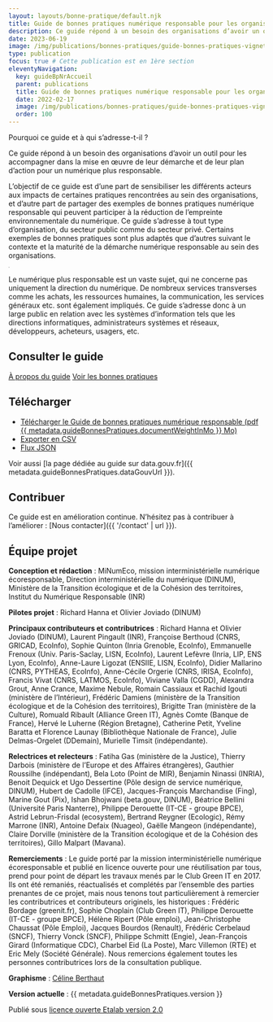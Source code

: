 ```yaml
---
layout: layouts/bonne-pratique/default.njk
title: Guide de bonnes pratiques numérique responsable pour les organisations
description: Ce guide répond à un besoin des organisations d’avoir un outil pour les accompagner dans la mise en œuvre de leur démarche et de leur plan d’action pour un numérique plus responsable.
date: 2023-06-19
image: /img/publications/bonnes-pratiques/guide-bonnes-pratiques-vignette.webp
type: publication
focus: true # Cette publication est en 1ère section
eleventyNavigation:
  key: guideBpNrAccueil
  parent: publications
  title: Guide de bonnes pratiques numérique responsable pour les organisations
  date: 2022-02-17
  image: /img/publications/bonnes-pratiques/guide-bonnes-pratiques-vignette.webp
  order: 100
---
```


<div class="fr-grid-row fr-grid-row--gutters">
  <div class="fr-col-12 fr-col-md-7">

Pourquoi ce guide et à qui s’adresse-t-il ?

Ce guide répond à un besoin des organisations d’avoir un outil pour les accompagner dans la mise en œuvre de leur démarche et de leur plan d’action pour un numérique plus responsable.

L’objectif de ce guide est d’une part de sensibiliser les différents acteurs aux impacts de certaines pratiques rencontrées au sein des organisations, et d’autre part de partager des exemples de bonnes pratiques numérique responsable qui peuvent participer à la réduction de l’empreinte environnementale du numérique. Ce guide s’adresse à tout type d’organisation, du secteur public comme du secteur privé. Certains exemples de bonnes pratiques sont plus adaptés que d’autres suivant le contexte et la maturité de la démarche numérique responsable au sein des organisations.

  </div>
  <div class="fr-col-12 fr-col-md-5">
<a target="_self" href="{{ metadata.guideBonnesPratiques.documentUrl }}" title="Télécharger le Guide de bonnes pratiques numérique responsable (pdf {{ metadata.guideBonnesPratiques.documentWeightInMo }} Mo)"><img src="/img/publications/bonnes-pratiques/guide-bonnes-pratiques-couverture.webp" class="fr-responsive-img" alt="" style="border: 1px solid #ccc"></a>
  </div>
</div>

Le numérique plus responsable est un vaste sujet, qui ne concerne pas uniquement la direction du numérique. De nombreux services transverses comme les achats, les ressources humaines, la communication, les services généraux etc. sont également impliqués. Ce guide s’adresse donc à un large public en relation avec les systèmes d’information tels que les directions informatiques, administrateurs systèmes et réseaux, développeurs, acheteurs, usagers, etc.

<div class="fr-callout fr-py-3w">
<h2 class="fr-callout__title">Consulter le guide</h2>
<p class="fr-callout__text">
<a class="fr-btn" href="/publications/bonnes-pratiques/introduction/">À propos du guide</a>
<a class="fr-btn" href="/publications/bonnes-pratiques/bonnes-pratiques/">Voir les bonnes pratiques</a>
</p>
</div>

## Télécharger

* <a class="fr-link fr-fi-download-line fr-link--icon-right" target="_blank" title="Télécharger le Guide de bonnes pratiques numérique responsable (pdf {{ metadata.guideBonnesPratiques.documentWeightInMo }} Mo) - Nouvelle fenêtre" href="{{ metadata.guideBonnesPratiques.documentUrl }}">Télécharger le Guide de bonnes pratiques numérique responsable (pdf {{ metadata.guideBonnesPratiques.documentWeightInMo }} Mo)</a>
* <a class="fr-link fr-fi-download-line fr-link--icon-right" href="/publications/bonnes-pratiques/guide-bonnes-pratiques-numerique-responsable-export-version-{{ metadata.guideBonnesPratiques.version }}.csv">Exporter en CSV</a>
* <a class="fr-link fr-fi-download-line fr-link--icon-right" href="/publications/bonnes-pratiques/guide-bonnes-pratiques-numerique-responsable-export-version-{{ metadata.guideBonnesPratiques.version }}.json">Flux JSON</a>

Voir aussi [la page dédiée au guide sur data.gouv.fr]({{ metadata.guideBonnesPratiques.dataGouvUrl }}).


## Contribuer

Ce guide est en amélioration continue. N’hésitez pas à contribuer à l’améliorer : [Nous contacter]({{ '/contact' | url }}).


## Équipe projet

**Conception et rédaction** : MiNumEco, mission interministérielle numérique écoresponsable, Direction interministérielle du numérique (DINUM), Ministère de la Transition écologique et de la Cohésion des territoires, Institut du Numérique Responsable (INR)

**Pilotes projet** : Richard Hanna et Olivier Joviado (DINUM)

**Principaux contributeurs et contributrices** : Richard Hanna et Olivier Joviado (DINUM), Laurent Pingault (INR), Françoise Berthoud (CNRS, GRICAD, EcoInfo), Sophie Quinton (Inria Grenoble, EcoInfo), Emmanuelle Frenoux (Univ. Paris-Saclay, LISN, EcoInfo), Laurent Lefèvre (Inria, LIP, ENS Lyon, EcoInfo), Anne-Laure Ligozat (ENSIIE, LISN, EcoInfo), Didier Mallarino (CNRS, PYTHEAS, EcoInfo), Anne-Cécile Orgerie (CNRS, IRISA, EcoInfo), Francis Vivat (CNRS, LATMOS, EcoInfo), Viviane Valla (CGDD), Alexandra Grout, Anne Crance, Maxime Nebule, Romain Cassiaux et Rachid Igouti (ministère de l’Intérieur), Frédéric Damiens (ministère de la Transition écologique et de la Cohésion des territoires), Brigitte Tran (ministère de la Culture), Romuald Ribault (Alliance Green IT), Agnès Comte (Banque de France), Hervé le Luherne (Région Bretagne), Catherine Petit, Yveline Baratta et Florence Launay (Bibliothèque Nationale de France), Julie Delmas-Orgelet (DDemain), Murielle Timsit (indépendante).

**Relectrices et relecteurs** : Fatiha Gas (ministère de la Justice), Thierry Darbois (ministère de l’Europe et des Affaires étrangères), Gauthier Roussilhe (indépendant), Bela Loto (Point de MIR), Benjamin Ninassi (INRIA), Benoit Dequick et Ugo Dessertine (Pôle design de service numérique, DINUM), Hubert de Cadolle (IFCE), Jacques-François Marchandise (Fing), Marine Gout (Pix), Ishan Bhojwani (beta.gouv, DINUM), Béatrice Bellini (Université Paris Nanterre), Philippe Derouette (IT-CE - groupe BPCE), Astrid Lebrun-Frisdal (ecosystem), Bertrand Reygner (Ecologic), Rémy Marrone (INR), Antoine Defaix (Nuageo), Gaëlle Mangeon (indépendante), Claire Dorville (ministère de la Transition écologique et de la Cohésion des territoires), Gillo Malpart (Mavana).

**Remerciements** : Le guide porté par la mission interministérielle numérique écoresponsable et publié en licence ouverte pour une réutilisation par tous, prend pour point de départ les travaux menés par le Club Green IT en 2017. Ils ont été remaniés, réactualisés et complétés par l’ensemble des parties prenantes de ce projet, mais nous tenons tout particulièrement à remercier les contributrices et contributeurs originels, les historiques  : Frédéric Bordage (greenit.fr), Sophie Choplain (Club Green IT), Philippe Derouette (IT-CE - groupe BPCE), Hélène Ripert (Pôle emploi), Jean-Christophe Chaussat (Pôle Emploi), Jacques Bourdos (Renault), Frédéric Cerbelaud (SNCF), Thierry Vonck (SNCF), Philippe Schmitt (Engie), Jean-François Girard (Informatique CDC), Charbel Eid (La Poste), Marc Villemon (RTE) et Eric Mely (Société Générale). Nous remercions également toutes les personnes contributrices lors de la consultation publique.

**Graphisme** : [Céline Berthaut](https://celineberthaut.fr/)

**Version actuelle** : {{ metadata.guideBonnesPratiques.version }}

Publié sous [licence ouverte Etalab version 2.0](https://github.com/etalab/licence-ouverte/blob/master/LO.md)
